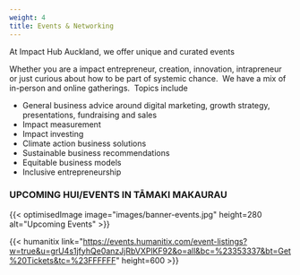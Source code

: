 ```yaml
---
weight: 4
title: Events & Networking
---
```

At Impact Hub Auckland, we offer unique and curated events 

Whether you are a impact entrepreneur, creation, innovation, intrapreneur or just curious about how to be part of systemic chance.  We have a mix of in-person and online gatherings.  Topics include

* General business advice around digital marketing, growth strategy, presentations, fundraising and sales
* Impact measurement
* Impact investing
* Climate action business solutions
* Sustainable business recommendations
* Equitable business models
* Inclusive entrepreneurship

### UPCOMING HUI/EVENTS IN TĀMAKI MAKAURAU

{{< optimisedImage image="images/banner-events.jpg" height=280               alt="Upcoming Events" >}}

{{< humanitix link="https://events.humanitix.com/event-listings?w=true&u=grU4s1jfyhQe0anzJjRbVXPlKF92&o=all&bc=%23353337&bt=Get%20Tickets&tc=%23FFFFFF" height=600 >}}
